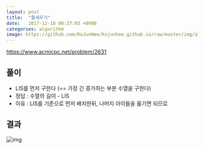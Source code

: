 ```yaml
---
layout: post
title:  "줄세우기"
date:   2017-12-18 00:27:03 +0900
categories: algorithm
image: https://github.com/KoJunHee/kojunhee.github.io/raw/master/img/algorithm.png
---
```


<https://www.acmicpc.net/problem/2631>

## 풀이

- LIS를 먼저 구한다 (== 가장 긴 증가하는 부분 수열을 구한다)
- 정답 : 수열의 길이 - LIS
- 이유 : LIS를 기준으로 먼저 배치한뒤, 나머지 아이들을 옳기면 되므로
[]()
## 결과

![img](https://github.com/KoJunHee/kojunhee.github.io/raw/master/img/줄세우기.png)